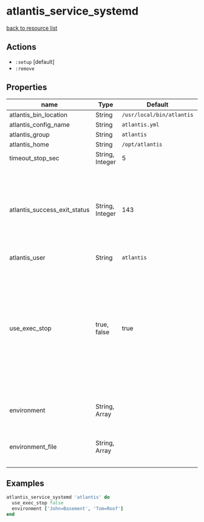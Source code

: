 # atlantis_service_systemd

[back to resource list](https://github.com/sous-chefs/atlantis#resources)

## Actions

- `:setup` [default]
- `:remove`

## Properties

| name                          | Type            | Default                   | Description   |
| ----------------------------- | --------------- | ------------------------- | ------------- |
| atlantis_bin_location         | String          | `/usr/local/bin/atlantis` |               |
| atlantis_config_name          | String          | `atlantis.yml`            |               |
| atlantis_group                | String          | `atlantis`                |               |
| atlantis_home                 | String          | `/opt/atlantis`           |               |
| timeout_stop_sec              | String, Integer | 5                         |               |
| atlantis_success_exit_status  | String, Integer | 143                       | The exit status code 143 = 128 + 15 = default terminate by system when the application doesn't have one |
| atlantis_user                 | String          | `atlantis`                |               |
| use_exec_stop                 | true, false     | true                      | Atlantis 0.15 introduced a delayed shutdown option and it doesnt play nice with kill. Setting this to false removes the ExecStop which allows Atlantis to gracefully shutdown. |
| environment                   | String, Array   |                           | Environment variable(s) for Atlantis service |
| environment_file              | String, Array   |                           | Environment file containing variable for Atlantis use |

## Examples

```ruby
atlantis_service_systemd 'atlantis' do
  use_exec_stop false
  environment ['John=Basement', 'Tom=Roof']
end
```
